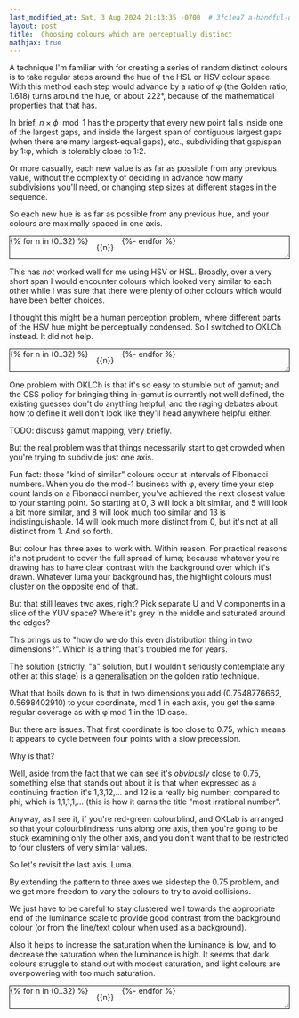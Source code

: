 ```yaml
---
last_modified_at: Sat, 3 Aug 2024 21:13:35 -0700  # 3fc1ea7 a-handful-of-drafts
layout: post
title:  Choosing colours which are perceptually distinct
mathjax: true
---
```

<style>
.example {
    display: flex;
    width: auto;
    height: auto;
    border: 1px solid;
    overflow: auto;
    resize: both;
}
.example span {
    width: 60px;
    min-height: 40px;
    text-align: center;
    line-height: 40px;
}
</style>

A technique I'm familiar with for creating a series of random distinct
colours is to take regular steps around the hue of the HSL or HSV colour
space.  With this method each step would advance by a ratio of φ (the
Golden ratio, 1.618) turns around the hue, or about 222°, because of the
mathematical properties that that has.

In brief, $n\times\phi \mod 1$ has the property that every new point
falls inside one of the largest gaps, and inside the largest span of
contiguous largest gaps (when there are many largest-equal gaps), etc.,
subdividing that gap/span by 1:φ, which is tolerably close to 1:2.

Or more casually, each new value is as far as possible from any previous
value, without the complexity of deciding in advance how many
subdivisions you'll need, or changing step sizes at different stages in
the sequence.

So each new hue is as far as possible from any previous hue, and your
colours are maximally spaced in one axis.

<div class="example">
{% for n in (0..32) %}
<span style="background: hsv({{n |times:222.5}}, 50%, 50%);">{{n}}</span>
{%- endfor %}
</div>

This has _not_ worked well for me using HSV or HSL.  Broadly, over a
very short span I would encounter colours which looked very similar to
each other while I was sure that there were plenty of other colours
which would have been better choices.

I thought this might be a human perception problem, where different
parts of the HSV hue might be perceptually condensed.  So I switched to
OKLCh instead.  It did not help.

<div class="example">
{% for n in (0..32) %}
<span style="background: oklch(.5 .3 {{n |times:222.5}});">{{n}}</span>
{%- endfor %}
</div>

One problem with OKLCh is that it's so easy to stumble out of gamut; and
the CSS policy for bringing thing in-gamut is currently not well
defined, the existing guesses don't do anything helpful, and the raging
debates about how to define it well don't look like they'll head
anywhere helpful either.

TODO: discuss gamut mapping, very briefly.

But the real problem was that things necessarily start to get crowded
when you're trying to subdivide just one axis.

Fun fact: those "kind of similar" colours occur at intervals of
Fibonacci numbers.  When you do the mod-1 business with φ, every time
your step count lands on a Fibonacci number, you've achieved the next
closest value to your starting point.  So starting at 0, 3 will look a
bit similar, and 5 will look a bit more similar, and 8 will look
much too similar and 13 is indistinguishable.  14 will look much more
distinct from 0, but it's not at all distinct from 1.  And so forth.

But colour has three axes to work with.  Within reason.  For practical
reasons it's not prudent to cover the full spread of luma; because
whatever you're drawing has to have clear contrast with the background
over which it's drawn.  Whatever luma your background has, the highlight
colours must cluster on the opposite end of that.

But that still leaves two axes, right?  Pick separate U and V components
in a slice of the YUV space?  Where it's grey in the middle and
saturated around the edges?

This brings us to "how do we do this even distribution thing in two
dimensions?".  Which is a thing that's troubled me for years.

The solution (strictly, "a" solution, but I wouldn't seriously
contemplate any other at this stage) is a [generalisation][quasirandom
sequences] on the golden ratio technique.

What that boils down to is that in two dimensions you add
(0.7548776662, 0.5698402910) to your coordinate, mod 1 in each axis, you get
the same regular coverage as with &phi; mod 1 in the 1D case.

But there are issues.  That first coordinate is too close to 0.75, which
means it appears to cycle between four points with a slow precession.

Why is that?

Well, aside from the fact that we can see it's _obviously_ close to
0.75, something else that stands out about it is that when expressed as
a continuing fraction it's 1,3,12,... and 12 is a really big number;
compared to phi, which is 1,1,1,1,... (this is how it earns the title
"most irrational number".

Anyway, as I see it, if you're red-green colourblind, and OKLab is
arranged so that your colourblindness runs along one axis, then you're
going to be stuck examining only the other axis, and you don't want that
to be restricted to four clusters of very similar values.

So let's revisit the last axis.  Luma.

By extending the pattern to three axes we sidestep the 0.75 problem, and
we get more freedom to vary the colours to try to avoid collisions.

We just have to be careful to stay clustered well towards the
appropriate end of the luminance scale to provide good contrast from the
background colour (or from the line/text colour when used as a
background).

Also it helps to increase the saturation when the luminance is low, and
to decrease the saturation when the luminance is high.  It seems that
dark colours struggle to stand out with modest saturation, and light
colours are overpowering with too much saturation.

<div class="example">
{% for n in (0..32) %}
<span style="background: oklab(
    {{n |times: .6710436067 |modulo: 1 |times: 0.25 |plus: 0.5}} 
    {{n |times: .5497004779 |modulo: 1 |minus: 0.5 |times: 0.3}}
    {{n |times: .8191725134 |modulo: 1 |minus: 0.5 |times: 0.3}});">{{n}}</span>
{%- endfor %}
</div>

[opponent process]: <https://en.wikipedia.org/wiki/Opponent_process>

[quasirandom sequences]: <https://extremelearning.com.au/unreasonable-effectiveness-of-quasirandom-sequences/>

[shadertoy demo]: <https://www.shadertoy.com/view/MXdGR7>
[stack exchange version]: <https://math.stackexchange.com/questions/2360055/combining-low-discrepancy-sets-to-produce-a-low-discrepancy-set>
[OKLab]: <https://developer.mozilla.org/en-US/docs/Web/CSS/color_value/oklab>
